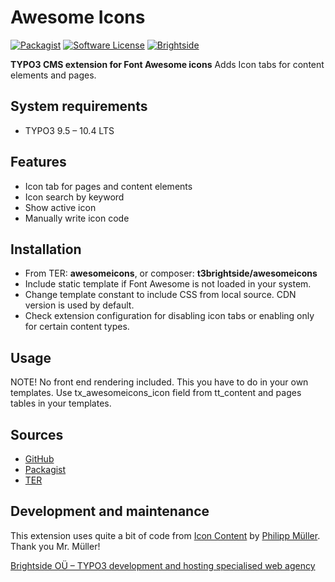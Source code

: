 # Awesome Icons
[![Packagist](https://img.shields.io/packagist/v/t3brightside/awesomeicons.svg?style=flat)](https://packagist.org/packages/t3brightside/awesomeicons)
[![Software License](https://img.shields.io/badge/license-GPLv3-brightgreen.svg?style=flat)](LICENSE)
[![Brightside](https://img.shields.io/badge/by-t3brightside.com-orange.svg?style=flat)](https://t3brightside.com)

**TYPO3 CMS extension for Font Awesome icons**
Adds Icon tabs for content elements and pages.

## System requirements

- TYPO3 9.5 – 10.4 LTS

## Features

- Icon tab for pages and content elements
- Icon search by keyword
- Show active icon
- Manually write icon code

## Installation

 - From TER: **awesomeicons**, or composer: **t3brightside/awesomeicons**
 - Include static template if Font Awesome is not loaded in your system.
 - Change template constant to include CSS from local source. CDN version is used by default.
 - Check extension configuration for disabling icon tabs or enabling only for certain content types.

## Usage

NOTE! No front end rendering included. This you have to do in your own templates.
Use tx_awesomeicons_icon field from tt_content and pages tables in your templates.


## Sources

-  [GitHub][a47ab545]
-  [Packagist][40819ab1]
-  [TER][15e0f507]

  [a47ab545]: https://github.com/t3brightside/awesomeicons "GitHub"
  [40819ab1]: https://packagist.org/packages/t3brightside/awesomeicons "Packagist"
  [15e0f507]: https://extensions.typo3.org/extension/awesomeicons/ "Typo3 Extension Repository"

Development and maintenance
---------------------------
This extension uses quite a bit of code from [Icon Content](https://gitlab.com/lavitto/typo3-icon-content) by [Philipp Müller](https://www.lavitto.ch/). Thank you Mr. Müller!

[Brightside OÜ – TYPO3 development and hosting specialised web agency][ab26eed2]

  [ab26eed2]: https://t3brightside.com/ "TYPO3 development and hosting specialised web agency"
